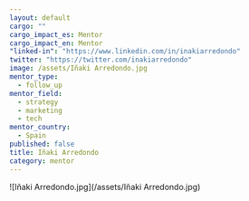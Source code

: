 ```yaml
---
layout: default
cargo: ""
cargo_impact_es: Mentor
cargo_impact_en: Mentor
"linked-in": "https://www.linkedin.com/in/inakiarredondo"
twitter: "https://twitter.com/inakiarredondo"
image: /assets/Iñaki Arredondo.jpg
mentor_type: 
  - follow_up
mentor_field: 
  - strategy
  - marketing
  - tech
mentor_country: 
  - Spain
published: false
title: Iñaki Arredondo
category: mentor
---
```


![Iñaki Arredondo.jpg](/assets/Iñaki Arredondo.jpg)

